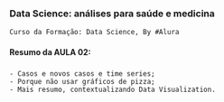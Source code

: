 ### Data Science: análises para saúde e medicina
    Curso da Formação: Data Science, By #Alura

#### Resumo da AULA 02:

###
    - Casos e novos casos e time series;
    - Porque não usar gráficos de pizza;
    - Mais resumo, contextualizando Data Visualization.